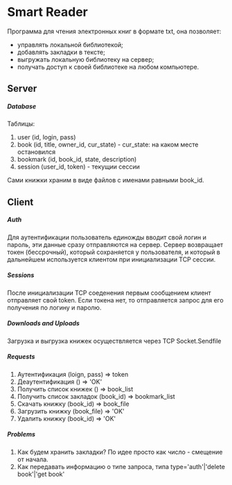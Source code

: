 # Smart Reader
Программа для чтения электронных книг в формате txt, она позволяет:
* управлять локальной библиотекой;
* добавлять закладки в тексте;
* выгружать локальную библиотеку на сервер;
* получать доступ к своей библиотеке на любом компьютере.


## Server

##### Database
Таблицы:
1. user (id, login, pass)
2. book (id, title, owner_id, cur_state) - cur_state: на каком месте остановился
3. bookmark (id, book_id, state, description)
4. session (user_id, token) - текущии сессии

Сами книжки храним в виде файлов c именами равными book_id.

## Client

##### Auth
Для аутентификации пользователь единожды вводит свой логин и пароль, эти данные
сразу отправляются на сервер. Сервер возвращает токен (бессрочный), который 
сохраняется у пользователя, и который в дальнейшем используется клиентом при
инициализации TCP сессии.

##### Sessions
После инициализации TCP соеденения первым сообщением клиент отправляет свой token.
Если токена нет, то отправляется запрос для его получения по логину и паролю.

##### Downloads and Uploads
Загрузка и выгрузка книжек осуществляется через TCP Socket.Sendfile

##### Requests
1. Аутентификация           (loign, pass) => token
2. Деаутентификация         () => 'OK'
3. Получить список книжек   () => book_list
4. Получить список закладок (book_id) => bookmark_list
4. Скачать книжку           (book_id) => book_file
5. Загрузить книжку         (book_file) => 'OK'
6. Удалить книжку           (book_id) => 'OK'

##### Problems
1. Как будем хранить закладки?
По идее просто как число - смещение от начала.
2. Как передавать информацию о типе запроса, типа type='auth'|'delete book'|'get book'